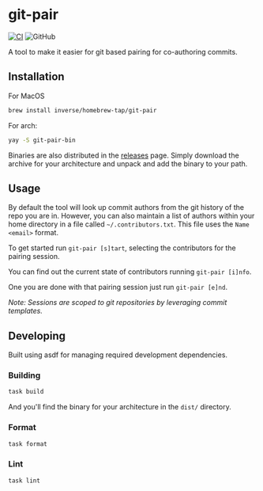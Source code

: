 # git-pair

[![CI](https://github.com/inverse/git-pair/actions/workflows/ci.yml/badge.svg)](https://github.com/inverse/git-pair/actions/workflows/ci.yml)
![GitHub](https://img.shields.io/github/license/inverse/git-pair)

A tool to make it easier for git based pairing for co-authoring commits.

## Installation

For MacOS
```bash
brew install inverse/homebrew-tap/git-pair
```

For arch: 
```bash
yay -S git-pair-bin
```

Binaries are also distributed in the [releases](https://github.com/inverse/git-pair/releases) page. Simply download the archive for your architecture and unpack and add the binary to your path.

## Usage

By default the tool will look up commit authors from the git history of the repo you are in. However, you can also maintain a list of authors within your home
directory in a file called `~/.contributors.txt`. This file uses the `Name <email>` format.

To get started run `git-pair [s]tart`, selecting the contributors for the pairing session. 

You can find out the current state of contributors running `git-pair [i]nfo`.

One you are done with that pairing session just run `git-pair [e]nd`. 

_Note: Sessions are scoped to git repositories by leveraging commit templates._

## Developing 

Built using asdf for managing required development dependencies.

### Building

```bash
task build
```

And you'll find the binary for your architecture in the `dist/` directory.

### Format

```bash
task format
```

### Lint

```bash
task lint
```
